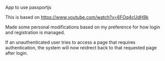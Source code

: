 App to use passportjs

This is based on https://www.youtube.com/watch?v=6FOq4cUdH8k

Made some personal modifications based on my preference for how login and registration is managed.

If an unauthenticated user tries to access a page that requires authentication, the system will now reidrect back to that requested page after login.
